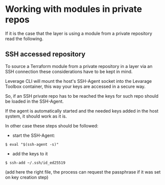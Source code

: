 # Working with modules in private repos

If it is the case that the layer is using a module from a private repository read the following.

## SSH accessed repository

To source a Terraform module from a private repository in a layer via an SSH connection these considerations have to be kept in mind.

Leverage CLI will mount the host's SSH-Agent socket into the Levarage Toolbox container, this way your keys are accessed in a secure way.

So, if an SSH private repo has to be reached the keys for such repo should be loaded in the SSH-Agent.

If the agent is automatically started and the needed keys added in the host system, it should work as it is.

In other case these steps should be followed:

- start the SSH-Agent:
```shell
$ eval "$(ssh-agent -s)"
```

- add the keys to it
```shell
$ ssh-add ~/.ssh/id_ed25519
```
(add here the right file, the process can request the passphrase if it was set on key creation step)

